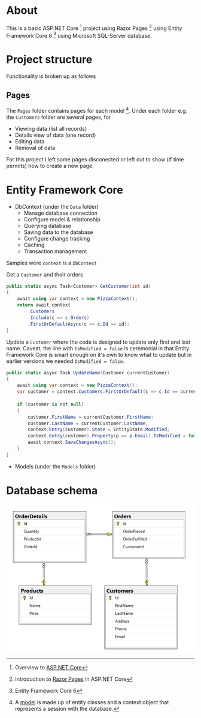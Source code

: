 ﻿# About

This is a basic ASP.NET Core [^1] project using Razor Pages [^2] using Entity Framework Core 6 [^3] using Microsoft SQL-Server database.

# Project structure

Functionality is broken up as follows

## Pages

The `Pages` folder contains pages for each model [^4]. Under each folder e.g. the `Customers` folder are several pages, for

- Viewing data (list all records)
- Details view of data (one record)
- Editing data
- Removal of data

For this project I left some pages disconected or left out to show (if time permits) how to create a new page.

# Entity Framework Core

- DbContext (under the `Data` folder)
    - Manage database connection
    - Configure model & relationship
    - Querying database
    - Saving data to the database
    - Configure change tracking
    - Caching
    - Transaction management

Samples were `context` is a `DbContext`

Get a `Customer` and their orders

```csharp
public static async Task<Customer> GetCustomer(int id)
{
    await using var context = new PizzaContext();
    return await context
        .Customers
        .Include(c => c.Orders)
        .FirstOrDefaultAsync(c => c.Id == id);
}
```

Update a `Customer` where the code is designed to update only first and last name. Caveat, the line with `IsModified = false` is ceremonial in that Entity Framework Core is smart enough on it's own to know what to update but in earlier versions we needed `IsModified = false`.

```csharp
public static async Task UpdateName(Customer currentCustomer)
{
    await using var context = new PizzaContext();
    var customer = context.Customers.FirstOrDefault(c => c.Id == currentCustomer.Id);

    if (customer is not null)
    {
        customer.FirstName = currentCustomer.FirstName;
        customer.LastName = currentCustomer.LastName;
        context.Entry(customer).State = EntityState.Modified;
        context.Entry(customer).Property(p => p.Email).IsModified = false;
        await context.SaveChangesAsync();
    }
}
```




- Models (under the `Models` folder)




# Database schema

![Database Model](assets/DatabaseModel.png)






[^1]: Overview to [ASP.NET Core](https://learn.microsoft.com/en-us/aspnet/core/introduction-to-aspnet-core?view=aspnetcore-6.0)
[^2]:Introduction to [Razor Pages](https://learn.microsoft.com/en-us/aspnet/core/razor-pages/?view=aspnetcore-6.0&tabs=visual-studio) in ASP.NET Core
[^3]: Entity Framework Core 6
[^4]: A [model](https://learn.microsoft.com/en-us/ef/core/#the-model) is made up of entity classes and a context object that represents a session with the database. 
